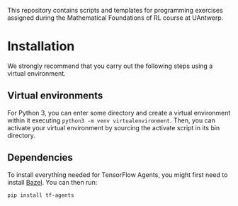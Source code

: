 This repository contains scripts and templates for programming exercises
assigned during the Mathematical Foundations of RL course at UAntwerp.

# Installation
We strongly recommend that you carry out the following steps using a virtual
environment.

## Virtual environments
For Python 3, you can enter some directory and create a virtual environment
within it executing `python3 -m venv virtualenvironment`. Then, you can
activate your virtual environment by sourcing the activate script in its bin
directory.

## Dependencies
To install everything needed for TensorFlow Agents, you might first need to
install [Bazel](https://bazel.build/). You can then run:
```
pip install tf-agents
```


